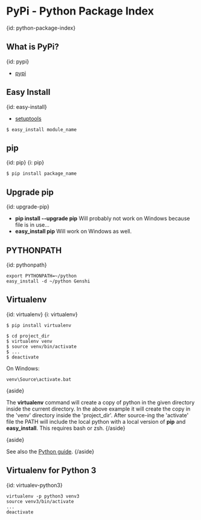 # PyPi - Python Package Index
{id: python-package-index}

## What is PyPi?
{id: pypi}

* [pypi](http://pypi.python.org/)


## Easy Install
{id: easy-install}

* [setuptools](http://pypi.python.org/pypi/setuptools)

```
$ easy_install module_name
```


## pip
{id: pip}
{i: pip}

```
$ pip install package_name
```


## Upgrade pip
{id: upgrade-pip}

* **pip install --upgrade pip** Will probably not work on Windows because file is in use...
* **easy_install pip** Will work on Windows as well.


## PYTHONPATH
{id: pythonpath}

```
export PYTHONPATH=~/python
easy_install -d ~/python Genshi
```


## Virtualenv
{id: virtualenv}
{i: virtualenv}

```
$ pip install virtualenv

$ cd project_dir
$ virtualenv venv
$ source venv/bin/activate
$ ...
$ deactivate
```

On Windows:


```
venv\Source\activate.bat
```

{aside}

The **virtualenv** command will create a copy of python in the given directory inside the current directory.
In the above example it will create the copy in the 'venv' directory inside the 'project_dir'.
After source-ing the 'activate' file the PATH will include the local python with a local version of **pip**
and **easy_install**. This requires bash or zsh.
{/aside}

{aside}

See also the [Python guide](http://docs.python-guide.org/en/latest/dev/virtualenvs/).
{/aside}


## Virtualenv for Python 3
{id: virtualev-python3}

```
virtualenv -p python3 venv3
source venv3/bin/activate
...
deactivate
```




